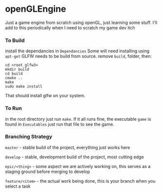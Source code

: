 # openGLEngine
Just a game engine from scratch using openGL, just learning some stuff.
I'll add to this periodically when I need to scratch my game dev itch

### To Build
install the dependancies in `Dependancies` Some will need installing using `apt-get`
GLFW needs to be build from source. remove `build`, folder, then:
```
cd <root_glfw3>
mkdir build
cd build
cmake ..
make
sudo make install
```
That should install glfw on your system.

### To Run
in the root directory just run `make`. If it all runs fine, the executable `game` is found in `Executables` 
just run that file to see the game.

### Branching Strategy

`master` - stable build of the project, everything just works here

`develop` - stable, development build of the project, most cutting edge

`epic/<thing>` - some aspect we are actively working on, this serves as a staging ground before merging to 
develop

`feature/<item>` - the actual work being done, this is your branch when you select a task

